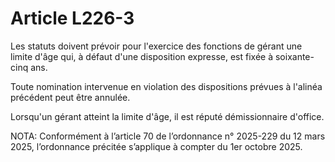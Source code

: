 # Article L226-3

Les statuts doivent prévoir pour l'exercice des fonctions de gérant une limite d'âge qui, à défaut d'une disposition expresse, est fixée à soixante-cinq ans.

Toute nomination intervenue en violation des dispositions prévues à l'alinéa précédent peut être annulée.

Lorsqu'un gérant atteint la limite d'âge, il est réputé démissionnaire d'office.

NOTA:
Conformément à l’article 70 de l’ordonnance n° 2025-229 du 12 mars 2025, l’ordonnance précitée s’applique à compter du 1er octobre 2025.
